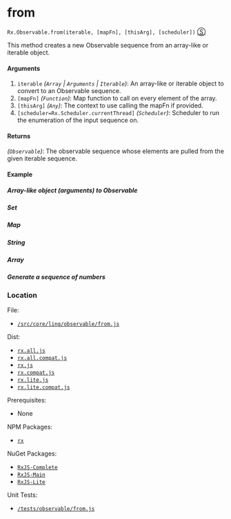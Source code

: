 # from

`Rx.Observable.from(iterable, [mapFn], [thisArg], [scheduler])`
[&#x24C8;](https://github.com/Reactive-Extensions/RxJS/blob/master/src/core/linq/observable/from.js "View in source")

This method creates a new Observable sequence from an array-like or iterable object.

#### Arguments
1. `iterable` *(`Array` | `Arguments` | `Iterable`)*: An array-like or iterable object to convert to an Observable sequence.
2. `[mapFn]` *(`Function`)*: Map function to call on every element of the array.
3. `[thisArg]` *(`Any`)*: The context to use calling the mapFn if provided.
4. `[scheduler=Rx.Scheduler.currentThread]` *(`Scheduler`)*: Scheduler to run the enumeration of the input sequence on.

#### Returns
*(`Observable`)*: The observable sequence whose elements are pulled from the given iterable sequence.

#### Example

##### Array-like object (arguments) to Observable

[](http://jsbin.com/dekire/1/embed?js,console)

##### Set

[](http://jsbin.com/dapoju/1/embed?js,console)

##### Map

[](http://jsbin.com/yukiyu/1/embed?js,console)

##### String

[](http://jsbin.com/bemuqa/1/embed?js,console)

##### Array

[](http://jsbin.com/tiluno/1/embed?js,console)

##### Generate a sequence of numbers

[](http://jsbin.com/piyehe/1/embed?js,console)

### Location

File:
- [`/src/core/linq/observable/from.js`](https://github.com/Reactive-Extensions/RxJS/blob/master/src/core/linq/observable/from.js)

Dist:
- [`rx.all.js`](https://github.com/Reactive-Extensions/RxJS/blob/master/rx.all.js)
- [`rx.all.compat.js`](https://github.com/Reactive-Extensions/RxJS/blob/master/rx.all.compat.js)
- [`rx.js`](https://github.com/Reactive-Extensions/RxJS/blob/master/dist/rx.js)
- [`rx.compat.js`](https://github.com/Reactive-Extensions/RxJS/blob/master/dist/rx.compat.js)
- [`rx.lite.js`](https://github.com/Reactive-Extensions/RxJS/blob/master/rx.lite.js)
- [`rx.lite.compat.js`](https://github.com/Reactive-Extensions/RxJS/blob/master/rx.lite.compat.js)

Prerequisites:
- None

NPM Packages:
- [`rx`](https://www.npmjs.org/package/rx)

NuGet Packages:
- [`RxJS-Complete`](http://www.nuget.org/packages/RxJS-Complete)
- [`RxJS-Main`](http://www.nuget.org/packages/RxJS-Main/)
- [`RxJS-Lite`](http://www.nuget.org/packages/RxJS-Lite/)

Unit Tests:
- [`/tests/observable/from.js`](https://github.com/Reactive-Extensions/RxJS/blob/master/tests/observable/from.js)
